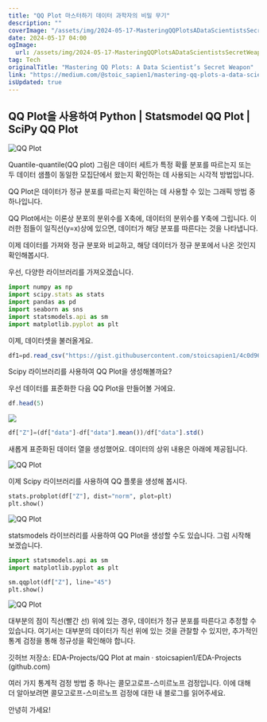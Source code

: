 ```yaml
---
title: "QQ Plot 마스터하기 데이터 과학자의 비밀 무기"
description: ""
coverImage: "/assets/img/2024-05-17-MasteringQQPlotsADataScientistsSecretWeapon_0.png"
date: 2024-05-17 04:00
ogImage: 
  url: /assets/img/2024-05-17-MasteringQQPlotsADataScientistsSecretWeapon_0.png
tag: Tech
originalTitle: "Mastering QQ Plots: A Data Scientist’s Secret Weapon"
link: "https://medium.com/@stoic_sapien1/mastering-qq-plots-a-data-scientists-secret-weapon-57b36287d76f"
isUpdated: true
---
```





## QQ Plot을 사용하여 Python | Statsmodel QQ Plot | SciPy QQ Plot

![QQ Plot](/assets/img/2024-05-17-MasteringQQPlotsADataScientistsSecretWeapon_0.png)

Quantile-quantile(QQ plot) 그림은 데이터 세트가 특정 확률 분포를 따르는지 또는 두 데이터 샘플이 동일한 모집단에서 왔는지 확인하는 데 사용되는 시각적 방법입니다.

QQ Plot은 데이터가 정규 분포를 따르는지 확인하는 데 사용할 수 있는 그래픽 방법 중 하나입니다.

<div class="content-ad"></div>

QQ Plot에서는 이론상 분포의 분위수를 X축에, 데이터의 분위수를 Y축에 그립니다. 이러한 점들이 일직선(y=x)상에 있으면, 데이터가 해당 분포를 따른다는 것을 나타냅니다.

이제 데이터를 가져와 정규 분포와 비교하고, 해당 데이터가 정규 분포에서 나온 것인지 확인해봅시다.

우선, 다양한 라이브러리를 가져오겠습니다.

```js
import numpy as np
import scipy.stats as stats
import pandas as pd
import seaborn as sns
import statsmodels.api as sm
import matplotlib.pyplot as plt
```

<div class="content-ad"></div>

이제, 데이터셋을 불러올게요.

```js
df1=pd.read_csv("https://gist.githubusercontent.com/stoicsapien1/4c0d96aa3b6f99178f5ee071bef23d10/raw/281efb659ff1713ac64b680a9bf44a53ce367e38/data.csv")
```

Scipy 라이브러리를 사용하여 QQ Plot을 생성해볼까요?

우선 데이터를 표준화한 다음 QQ Plot을 만들어볼 거에요.

<div class="content-ad"></div>

```js
df.head(5)
```

<img src="/assets/img/2024-05-17-MasteringQQPlotsADataScientistsSecretWeapon_1.png" />

```js
df["Z"]=(df["data"]-df["data"].mean())/df["data"].std()
```

새롭게 표준화된 데이터 열을 생성했어요. 데이터의 상위 내용은 아래에 제공됩니다.

<div class="content-ad"></div>


![QQ Plot](/assets/img/2024-05-17-MasteringQQPlotsADataScientistsSecretWeapon_2.png)

이제 Scipy 라이브러리를 사용하여 QQ 플롯을 생성해 봅시다.

```python
stats.probplot(df["Z"], dist="norm", plot=plt)
plt.show()
```

![QQ Plot](/assets/img/2024-05-17-MasteringQQPlotsADataScientistsSecretWeapon_3.png)


<div class="content-ad"></div>

statsmodels 라이브러리를 사용하여 QQ Plot을 생성할 수도 있습니다. 그럼 시작해 보겠습니다.

```python
import statsmodels.api as sm
import matplotlib.pyplot as plt

sm.qqplot(df["Z"], line="45")
plt.show()
```

![QQ Plot](/assets/img/2024-05-17-MasteringQQPlotsADataScientistsSecretWeapon_4.png)

대부분의 점이 직선(빨간 선) 위에 있는 경우, 데이터가 정규 분포를 따른다고 추정할 수 있습니다. 여기서는 대부분의 데이터가 직선 위에 있는 것을 관찰할 수 있지만, 추가적인 통계 검정을 통해 정규성을 확인해야 합니다.

<div class="content-ad"></div>

깃허브 저장소: EDA-Projects/QQ Plot at main · stoicsapien1/EDA-Projects (github.com)

여러 가지 통계적 검정 방법 중 하나는 콜모고로프-스미르노프 검정입니다. 이에 대해 더 알아보려면 콜모고로프-스미르노프 검정에 대한 내 블로그를 읽어주세요.

안녕히 가세요!